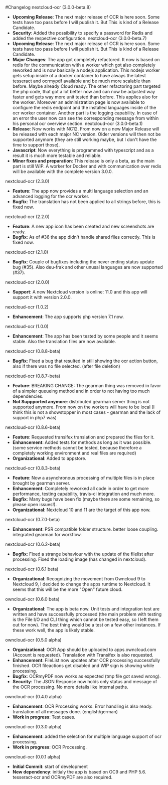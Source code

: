 #Changelog
nextcloud-ocr (3.0.0-beta.8)
* **Upcoming Release**: The next major release of OCR is here soon. Some tests have too pass before I will publish it. But This is kind of a Release Candidate.
* **Security**: Added the possibility to specify a password for Redis and added the respective configuration.
nextcloud-ocr (3.0.0-beta.7)
* **Upcoming Release**: The next major release of OCR is here soon. Some tests have too pass before I will publish it. But This is kind of a Release Candidate.
* **Major Changes**: The app got completely refactored. It now is based on redis for the communication with a worker which got also completely reworked and is now basically a nodejs application. This nodejs worker gets setup inside of a docker container to have always the latest tesseract and ocrmypdf available and be much more scalable than before. Maybe already Cloud ready. The other refactoring part targeted the php code, that got a lot better now and can now be adjusted way faster and gets way more unit tested than before. This applies also for the worker. Moreover an administration page is now available to configure the redis endpoint and the installed languages inside of the ocr worker container. Another part is the logging capability. In case of an error the user now can see the corresponding message from within his personal ocr overview section.
nextcloud-ocr (3.0.0-beta.1)
* **Release**: Now works with NC12. From now on a new Major Release will be released with each major NC version. Older versions will then not be supported anymore (they are still working maybe, but I don't have the time to support those).
* **Javascript**: Now everything is programmed with typescript and as a result it is much more testable and reliable.
* **Minor fixes and preparation**: This release is only a beta, as the main part is still WIP. A worker for Docker and with communication over redis will be available with the complete version 3.0.0.

nextcloud-ocr (2.3.0)
* **Feature**: The app now provides a multi language selection and an advanced logging for the ocr worker.
* **Bugfix**: The translation has not been applied to all strings before, this is fixed now.

nextcloud-ocr (2.2.0)
* **Feature**: A new app icon has been created and new screenshots are ready.
* **Bugfix**: As of #36 the app didn't handle shared files correctly. This is fixed now.

nextcloud-ocr (2.1.0)
* **Bugfix**: Couple of bugfixes including the never ending status update bug (#35). Also deu-frak and other unusal languages are now supported (#37).

nextcloud-ocr (2.0.0)
* **Support**: A new Nextcloud version is online: 11.0 and this app will support it with version 2.0.0.

nextcloud-ocr (1.0.2)
* **Enhancement**: The app supports php version 7.1 now.

nextcloud-ocr (1.0.0)
* **Enhancement**: The app has been tested by some people and it seems stable. Also the translation files are now available.

nextcloud-ocr (0.8.8-beta)
* **Bugfix**: Fixed a bug that resulted in still showing the ocr action button, also if there was no file selected. (after file deletion)

nextcloud-ocr (0.8.7-beta)
* **Feature**: BREAKING CHANGE: The gearman thing was removed in favor of a simpler queueing method and in order to not having too much dependencies.
* **Not Suppported anymore**: distributed gearman server thing is not supported anymore. From now on the workers will have to be local (I think this is not a showstopper in most cases - gearman and the lack of support in php7 was)

nextcloud-ocr (0.8.6-beta)
* **Feature**: Requested transifex translation and prepared the files for it.
* **Enhancement**: Added tests for methods as long as it was possible. (some service methods cannot be tested, because therefore a completely working environment and real files are required)
* **Organizational**: Added to appstore.

nextcloud-ocr (0.8.3-beta)
* **Feature**: Now a asynchronous processing of multiple files is in place brought by gearman server.
* **Enhancement**: Completely reworked all code in order to get more performance, testing capability, travis-ci integration and much more.
* **Bugfix**: Many bugs have been fix (maybe there are some remaining, so please open issues!).
* **Organizational**: Nextcloud 10 and 11 are the target of this app now.

nextcloud-ocr (0.7.0-beta)
* **Enhancement**: PSR compatible folder structure. better loose coupling. integrated gearman for workflow.

nextcloud-ocr (0.6.2-beta)
* **Bugfix**: Fixed a strange behaviour with the update of the filelist after processing. Fixed the loading image (has changed in nextcloud).

nextcloud-ocr (0.6.1 beta)
* **Organizational**: Recognizing the movement from Owncloud 9 to Nextcloud 9, I decided to change the apps runtime to Nextcloud. It seems that this will be the more "Open" future cloud.

owncloud-ocr (0.6.0 beta)
* **Organizational**: The app is beta now. Unit tests and integration test are written and have successfully processed (the main problem with testing is the File I/O and CLI thing which cannot be tested easy, so I left them out for now). The best thing would be a test on a few other instances. If these work well, the app is likely stable.

owncloud-ocr (0.5.0 alpha)
* **Organizational**: OCR App should be uploaded to apps.owncloud.com (Account is requested). Translation with Transifex is also requested.
* **Enhancement**: FileList now updates after OCR processing successfully finished. OCR fileactions get disabled and WIP sign is showing while processing.
* **Bugfix**: OCRmyPDF now works as expected (tmp file got saved wrong).
* **Security**: The JSON Response now holds only status and message of the OCR processing. No more details like internal paths.

owncloud-ocr (0.4.0 alpha)
* **Enhancement**: OCR Processing works. Error handling is also ready. translation of all messages done. (english/german)
* **Work in progress**: Test cases.

owncloud-ocr (0.3.0 alpha)
* **Enhancement**: added the selection for multiple language support of ocr processing.
* **Work in progress**: OCR Processing.

owncloud-ocr (0.0.1 alpha)
* **Initial Commit**: start of development
* **New dependency**: initialy the app is based on OC9 and PHP 5.6. tesseract-ocr and OCRmyPDF are also required.
